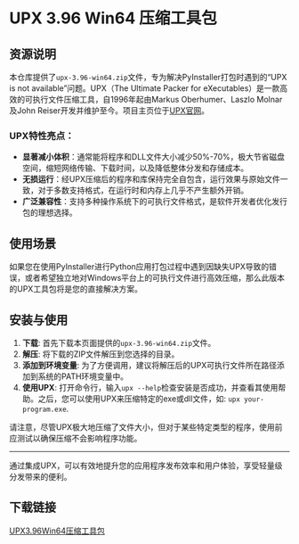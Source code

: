 # UPX 3.96 Win64 压缩工具包

## 资源说明

本仓库提供了`upx-3.96-win64.zip`文件，专为解决PyInstaller打包时遇到的“UPX is not available”问题。UPX（The Ultimate Packer for eXecutables）是一款高效的可执行文件压缩工具，自1996年起由Markus Oberhumer、Laszlo Molnar及John Reiser开发并维护至今。项目主页位于[UPX官网](https://upx.github.io/)。

### UPX特性亮点：

- **显著减小体积**：通常能将程序和DLL文件大小减少50%-70%，极大节省磁盘空间，缩短网络传输、下载时间，以及降低整体分发和存储成本。
- **无损运行**：经UPX压缩后的程序和库保持完全自包含，运行效果与原始文件一致，对于多数支持格式，在运行时和内存上几乎不产生额外开销。
- **广泛兼容性**：支持多种操作系统下的可执行文件格式，是软件开发者优化发行包的理想选择。

## 使用场景

如果您在使用PyInstaller进行Python应用打包过程中遇到因缺失UPX导致的错误，或者希望独立地对Windows平台上的可执行文件进行高效压缩，那么此版本的UPX工具包将是您的直接解决方案。

## 安装与使用

1. **下载**: 首先下载本页面提供的`upx-3.96-win64.zip`文件。
2. **解压**: 将下载的ZIP文件解压到您选择的目录。
3. **添加到环境变量**: 为了方便调用，建议将解压后的UPX可执行文件所在路径添加到系统的PATH环境变量中。
4. **使用UPX**: 打开命令行，输入`upx --help`检查安装是否成功，并查看其使用帮助。之后，您可以使用UPX来压缩特定的exe或dll文件，如: `upx your-program.exe`.

请注意，尽管UPX极大地压缩了文件大小，但对于某些特定类型的程序，使用前应测试以确保压缩不会影响程序功能。

--- 

通过集成UPX，可以有效地提升您的应用程序发布效率和用户体验，享受轻量级分发带来的便利。

## 下载链接

[UPX3.96Win64压缩工具包](https://pan.quark.cn/s/09438237e449)